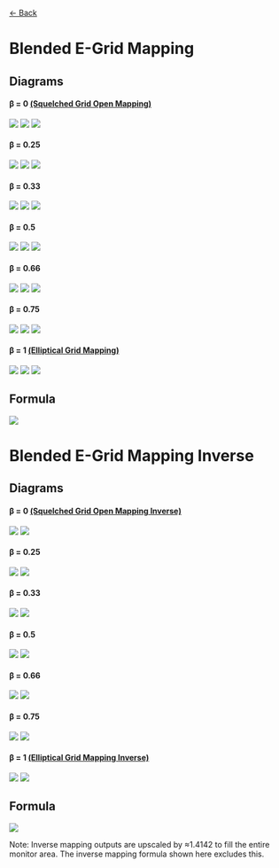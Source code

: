 [<- Back](https://github.com/Kuuuube/Circular_Area/blob/main/wiki/mappings_index.md)

# Blended E-Grid Mapping

## Diagrams
#### β = 0 [(Squelched Grid Open Mapping)](https://github.com/Kuuuube/Circular_Area/blob/main/wiki/mappings/squelched_grid_open_mapping.md)

![](https://raw.githubusercontent.com/Kuuuube/Circular_Area/main/wiki/images/mappings/square_blended_e-grid_mapping_B0_circle_grid_thick_checkerboard.png)
![](https://raw.githubusercontent.com/Kuuuube/Circular_Area/main/wiki/images/mappings/square_blended_e-grid_mapping_B0_square_grid_thick_checkerboard.png)
![](https://raw.githubusercontent.com/Kuuuube/Circular_Area/main/wiki/images/mappings/square_blended_e-grid_mapping_B0_dot_grid_circle_rgb_gradient_circle.png)

#### β = 0.25

![](https://raw.githubusercontent.com/Kuuuube/Circular_Area/main/wiki/images/mappings/square_blended_e-grid_mapping_B0.25_circle_grid_thick_checkerboard.png)
![](https://raw.githubusercontent.com/Kuuuube/Circular_Area/main/wiki/images/mappings/square_blended_e-grid_mapping_B0.25_square_grid_thick_checkerboard.png)
![](https://raw.githubusercontent.com/Kuuuube/Circular_Area/main/wiki/images/mappings/square_blended_e-grid_mapping_B0.25_dot_grid_circle_rgb_gradient_circle.png)

#### β = 0.33

![](https://raw.githubusercontent.com/Kuuuube/Circular_Area/main/wiki/images/mappings/square_blended_e-grid_mapping_B0.33_circle_grid_thick_checkerboard.png)
![](https://raw.githubusercontent.com/Kuuuube/Circular_Area/main/wiki/images/mappings/square_blended_e-grid_mapping_B0.33_square_grid_thick_checkerboard.png)
![](https://raw.githubusercontent.com/Kuuuube/Circular_Area/main/wiki/images/mappings/square_blended_e-grid_mapping_B0.33_dot_grid_circle_rgb_gradient_circle.png)

#### β = 0.5

![](https://raw.githubusercontent.com/Kuuuube/Circular_Area/main/wiki/images/mappings/square_blended_e-grid_mapping_B0.5_circle_grid_thick_checkerboard.png)
![](https://raw.githubusercontent.com/Kuuuube/Circular_Area/main/wiki/images/mappings/square_blended_e-grid_mapping_B0.5_square_grid_thick_checkerboard.png)
![](https://raw.githubusercontent.com/Kuuuube/Circular_Area/main/wiki/images/mappings/square_blended_e-grid_mapping_B0.5_dot_grid_circle_rgb_gradient_circle.png)

#### β = 0.66

![](https://raw.githubusercontent.com/Kuuuube/Circular_Area/main/wiki/images/mappings/square_blended_e-grid_mapping_B0.66_circle_grid_thick_checkerboard.png)
![](https://raw.githubusercontent.com/Kuuuube/Circular_Area/main/wiki/images/mappings/square_blended_e-grid_mapping_B0.66_square_grid_thick_checkerboard.png)
![](https://raw.githubusercontent.com/Kuuuube/Circular_Area/main/wiki/images/mappings/square_blended_e-grid_mapping_B0.66_dot_grid_circle_rgb_gradient_circle.png)

#### β = 0.75

![](https://raw.githubusercontent.com/Kuuuube/Circular_Area/main/wiki/images/mappings/square_blended_e-grid_mapping_B0.75_circle_grid_thick_checkerboard.png)
![](https://raw.githubusercontent.com/Kuuuube/Circular_Area/main/wiki/images/mappings/square_blended_e-grid_mapping_B0.75_square_grid_thick_checkerboard.png)
![](https://raw.githubusercontent.com/Kuuuube/Circular_Area/main/wiki/images/mappings/square_blended_e-grid_mapping_B0.75_dot_grid_circle_rgb_gradient_circle.png)

#### β = 1 [(Elliptical Grid Mapping)](https://github.com/Kuuuube/Circular_Area/blob/main/wiki/mappings/elliptical_grid_mapping.md)

![](https://raw.githubusercontent.com/Kuuuube/Circular_Area/main/wiki/images/mappings/square_blended_e-grid_mapping_B1_circle_grid_thick_checkerboard.png)
![](https://raw.githubusercontent.com/Kuuuube/Circular_Area/main/wiki/images/mappings/square_blended_e-grid_mapping_B1_square_grid_thick_checkerboard.png)
![](https://raw.githubusercontent.com/Kuuuube/Circular_Area/main/wiki/images/mappings/square_blended_e-grid_mapping_B1_dot_grid_circle_rgb_gradient_circle.png)

## Formula
![](https://raw.githubusercontent.com/Kuuuube/Circular_Area/main/wiki/images/formulas/blended_e-grid_mapping_formula.png)




# Blended E-Grid Mapping Inverse

## Diagrams
#### β = 0 [(Squelched Grid Open Mapping Inverse)](https://github.com/Kuuuube/Circular_Area/blob/main/wiki/mappings/squelched_grid_open_mapping.md)

![](https://raw.githubusercontent.com/Kuuuube/Circular_Area/main/wiki/images/mappings/circle_blended_e-grid_mapping_B0_square_grid_circle_thick_checkerboard.png)
![](https://raw.githubusercontent.com/Kuuuube/Circular_Area/main/wiki/images/mappings/circle_blended_e-grid_mapping_B0_dot_grid_square_rgb_gradient.png)

#### β = 0.25

![](https://raw.githubusercontent.com/Kuuuube/Circular_Area/main/wiki/images/mappings/circle_blended_e-grid_mapping_B0.25_square_grid_circle_thick_checkerboard.png)
![](https://raw.githubusercontent.com/Kuuuube/Circular_Area/main/wiki/images/mappings/circle_blended_e-grid_mapping_B0.25_dot_grid_square_rgb_gradient.png)

#### β = 0.33

![](https://raw.githubusercontent.com/Kuuuube/Circular_Area/main/wiki/images/mappings/circle_blended_e-grid_mapping_B0.33_square_grid_circle_thick_checkerboard.png)
![](https://raw.githubusercontent.com/Kuuuube/Circular_Area/main/wiki/images/mappings/circle_blended_e-grid_mapping_B0.33_dot_grid_square_rgb_gradient.png)

#### β = 0.5

![](https://raw.githubusercontent.com/Kuuuube/Circular_Area/main/wiki/images/mappings/circle_blended_e-grid_mapping_B0.5_square_grid_circle_thick_checkerboard.png)
![](https://raw.githubusercontent.com/Kuuuube/Circular_Area/main/wiki/images/mappings/circle_blended_e-grid_mapping_B0.5_dot_grid_square_rgb_gradient.png)

#### β = 0.66

![](https://raw.githubusercontent.com/Kuuuube/Circular_Area/main/wiki/images/mappings/circle_blended_e-grid_mapping_B0.66_square_grid_circle_thick_checkerboard.png)
![](https://raw.githubusercontent.com/Kuuuube/Circular_Area/main/wiki/images/mappings/circle_blended_e-grid_mapping_B0.66_dot_grid_square_rgb_gradient.png)

#### β = 0.75

![](https://raw.githubusercontent.com/Kuuuube/Circular_Area/main/wiki/images/mappings/circle_blended_e-grid_mapping_B0.75_square_grid_circle_thick_checkerboard.png)
![](https://raw.githubusercontent.com/Kuuuube/Circular_Area/main/wiki/images/mappings/circle_blended_e-grid_mapping_B0.75_dot_grid_square_rgb_gradient.png)

#### β = 1 [(Elliptical Grid Mapping Inverse)](https://github.com/Kuuuube/Circular_Area/blob/main/wiki/mappings/elliptical_grid_mapping.md)

![](https://raw.githubusercontent.com/Kuuuube/Circular_Area/main/wiki/images/mappings/circle_blended_e-grid_mapping_B1_square_grid_circle_thick_checkerboard.png)
![](https://raw.githubusercontent.com/Kuuuube/Circular_Area/main/wiki/images/mappings/circle_blended_e-grid_mapping_B1_dot_grid_square_rgb_gradient.png)

## Formula
![](https://raw.githubusercontent.com/Kuuuube/Circular_Area/main/wiki/images/formulas/blended_e-grid_mapping_inverse_formula.png)

Note: Inverse mapping outputs are upscaled by ≈1.4142 to fill the entire monitor area. The inverse mapping formula shown here excludes this.